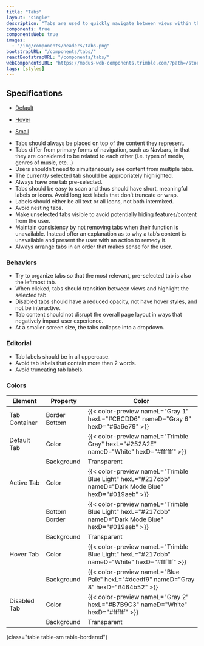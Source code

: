 ```yaml
---
title: "Tabs"
layout: "single"
description: "Tabs are used to quickly navigate between views within the same context."
components: true
componentsWeb: true
images:
  - "/img/components/headers/tabs.png"
bootstrapURL: "/components/tabs/"
reactBootstrapURL: "/components/tabs/"
webComponentsURL: "https://modus-web-components.trimble.com/?path=/story/components-tabs--default"
tags: [styles]
---
```


## Specifications

<div class="guide-example-block my-3 py-4 bg-light">
  <div class="guide-content-sample anatomy-display-container">
    <ul class="nav nav-tabs mb-5 py-4">
      <li class="nav-item">
        <a class="nav-link active anatomy-display-static" href="#">Default</a>
      </li>
    </ul>
    <ul class="nav nav-tabs mb-5">
      <li class="nav-item">
        <a class="nav-link hover text-decoration-none anatomy-display-static" href="#">Hover</a>
      </li>
    </ul>
    <ul class="nav nav-tabs nav-tabs-sm py-4">
      <li class="nav-item">
        <a
          class="nav-link active anatomy-display-static"
          href="#"
          data-anatomy-colors="false"
          >Small</a
        >
      </li>
    </ul>
  </div>
</div>

- Tabs should always be placed on top of the content they represent.
- Tabs differ from primary forms of navigation, such as Navbars, in that they are considered to be related to each other (i.e. types of media, genres of music, etc…)
- Users shouldn’t need to simultaneously see content from multiple tabs.
- The currently selected tab should be appropriately highlighted.
- Always have one tab pre-selected.
- Tabs should be easy to scan and thus should have short, meaningful labels or icons. Avoid long text labels that don’t truncate or wrap.
- Labels should either be all text or all icons, not both intermixed.
- Avoid nesting tabs.
- Make unselected tabs visible to avoid potentially hiding features/content from the user.
- Maintain consistency by not removing tabs when their function is unavailable. Instead offer an explanation as to why a tab’s content is unavailable and present the user with an action to remedy it.
- Always arrange tabs in an order that makes sense for the user.

### Behaviors

- Try to organize tabs so that the most relevant, pre-selected tab is also the leftmost tab.
- When clicked, tabs should transition between views and highlight the selected tab.
- Disabled tabs should have a reduced opacity, not have hover styles, and not be interactive.
- Tab content should not disrupt the overall page layout in ways that negatively impact user experience.
- At a smaller screen size, the tabs collapse into a dropdown.

### Editorial

- Tab labels should be in all uppercase.
- Avoid tab labels that contain more than 2 words.
- Avoid truncating tab labels.

<style>
.popover,
.bs-popover-left {
  margin-left: -5rem !important;
}
</style>

### Colors

| Element      | Property      | Color                                                                                                 |
| ------------ | ------------- | ----------------------------------------------------------------------------------------------------- |
| Tab Container | Border Bottom | {{< color-preview nameL="Gray 1" hexL="#CBCDD6" nameD="Gray 6" hexD="#6a6e79" >}}                    |
| Default Tab  | Color         | {{< color-preview nameL="Trimble Gray" hexL="#252A2E" nameD="White" hexD="#ffffff" >}}                |
|              | Background    | Transparent                                                                                           |
| Active Tab   | Color         | {{< color-preview nameL="Trimble Blue Light" hexL="#217cbb" nameD="Dark Mode Blue" hexD="#019aeb" >}} |
|              | Bottom Border | {{< color-preview nameL="Trimble Blue Light" hexL="#217cbb" nameD="Dark Mode Blue" hexD="#019aeb" >}} |
|              | Background    | Transparent                                                                                           |
| Hover Tab    | Color         | {{< color-preview nameL="Trimble Blue Light" hexL="#217cbb" nameD="White" hexD="#ffffff" >}}          |
|              | Background    | {{< color-preview nameL="Blue Pale" hexL="#dcedf9" nameD="Gray 8" hexD="#464b52" >}}                  |
| Disabled Tab | Color         | {{< color-preview nameL="Gray 2" hexL="#B7B9C3" nameD="White" hexD="#ffffff" >}}                      |
|              | Background    | Transparent                                                                                           |
{class="table table-sm table-bordered"}
